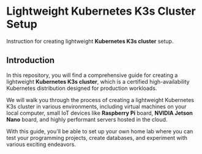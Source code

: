 # Lightweight Kubernetes K3s Cluster Setup

Instruction for creating lightweight __Kubernetes K3s cluster__ setup.

## Introduction

In this repository, you will find a comprehensive guide for creating a
lightweight __Kubernetes K3s cluster__, which is a certified high-availability
Kubernetes distribution designed for production workloads.

We will walk you through the process of creating a lightweight Kubernetes K3s
cluster in various environments, including virtual machines on your local
computer, small IoT devices like __Raspberry Pi__ board, __NVIDIA Jetson Nano__
board, and highly performant servers hosted in the cloud.

With this guide, you'll be able to set up your own home lab where you can test
your programming projects, create databases, and experiment with various
exciting endeavors.
